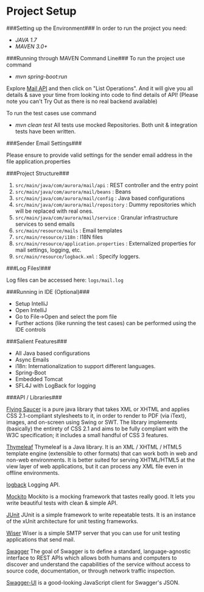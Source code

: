 # Project Setup #

###Setting up the Environment###
In order to run the project you need:

- _JAVA 1.7_
- _MAVEN 3.0+_

###Running through MAVEN Command Line###
To run the project use command

- _mvn spring-boot:run_

Explore [Mail API](http://localhost:8090/docs/index.html) and then click on "List Operations". And it will give you all details & save your
time from looking into code to find details of API! (Please note you can't Try Out as there is no real backend available)

To run the test cases use command

- _mvn clean test_
All tests use mocked Repositories. Both unit & integration tests have been written.

###Sender Email Settings###

Please ensure to provide valid settings for the sender email address in the file application.properties

###Project Structure###

1. `src/main/java/com/aurora/mail/api` : REST controller and the entry point
2. `src/main/java/com/aurora/mail/beans` : Beans
3. `src/main/java/com/aurora/mail/config` : Java based configurations
4. `src/main/java/com/aurora/mail/repository` : Dummy repositories which will be replaced with real ones.
5. `src/main/java/com/aurora/mail/service` : Granular infrastructure services to send emails
6. `src/main/resource/mails` : Email templates
7. `src/main/resource/i18n` : I18N files
8. `src/main/resource/application.properties` : Externalized properties for mail settings, logging,  etc.
9. `src/main/resource/logback.xml` : Specify loggers.

###Log Files!###

Log files can be accessed here: `logs/mail.log`

###Running in IDE (Optional)###

- Setup IntelliJ
- Open IntelliJ
- Go to File->Open and select the pom file
- Further actions (like running the test cases) can be performed using the IDE controls

###Salient Features###

- All Java based configurations
- Async Emails
- i18n: Internationalization to support different languages.
- Spring-Boot
- Embedded Tomcat
- SFL4J with LogBack for logging

###API / Libraries###

[Flying Saucer](https://code.google.com/p/flying-saucer/) is a pure java library that takes XML or XHTML and applies CSS 2.1-compliant stylesheets to it, in 
order to render to PDF (via iText), images, and on-screen using Swing or SWT. The library implements (basically) the 
entirety of CSS 2.1 and aims to be fully compliant with the W3C specification; it includes a small handful 
of CSS 3 features.

[Thymeleaf](http://www.thymeleaf.org/) Thymeleaf is a Java library. It is an XML / XHTML / HTML5 template engine (extensible to other formats) 
that can work both in web and non-web environments. It is better suited for serving XHTML/HTML5 at the view layer of 
web applications, but it can process any XML file even in offline environments.

[logback](http://logback.qos.ch/) Logging API.

[Mockito](https://code.google.com/p/mockito/) Mockito is a mocking framework that tastes really good. It lets you write beautiful tests with clean & simple API. 

[JUnit](http://junit.org/) JUnit is a simple framework to write repeatable tests. It is an instance of the xUnit architecture for unit testing frameworks.

[Wiser](https://code.google.com/p/subethasmtp/wiki/Wiser) Wiser is a simple SMTP server that you can use for unit testing applications that send mail.

[Swagger](http://swagger.io/) The goal of Swagger is to define a standard, language-agnostic interface to REST APIs which allows both humans 
and computers to discover and understand the capabilities of the service without access to source code, documentation, 
or through network traffic inspection.

[Swagger-UI](https://github.com/wordnik/swagger-ui) is a good-looking JavaScript client for Swagger's JSON.